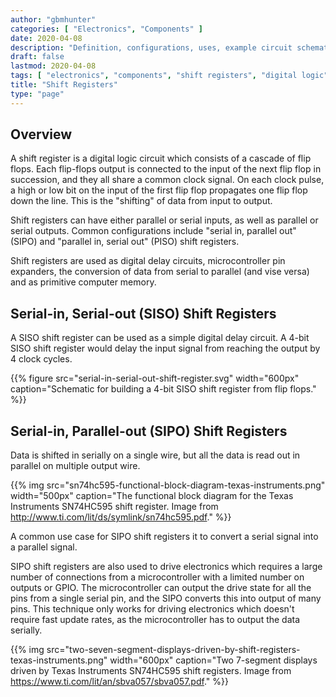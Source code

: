 ```yaml
---
author: "gbmhunter"
categories: [ "Electronics", "Components" ]
date: 2020-04-08
description: "Definition, configurations, uses, example circuit schematics and more information about shift registers."
draft: false
lastmod: 2020-04-08
tags: [ "electronics", "components", "shift registers", "digital logic", "flip flops", "SISO", "SIPO", "PISO", "microcontrollers", "diagrams", "circuits" ]
title: "Shift Registers"
type: "page"
---
```


## Overview

A shift register is a digital logic circuit which consists of a cascade of flip flops. Each flip-flops output is connected to the input of the next flip flop in succession, and they all share a common clock signal. On each clock pulse, a high or low bit on the input of the first flip flop propagates one flip flop down the line. This is the "shifting" of data from input to output. 

Shift registers can have either parallel or serial inputs, as well as parallel or serial outputs. Common configurations include "serial in, parallel out" (SIPO) and "parallel in, serial out" (PISO) shift registers.

Shift registers are used as digital delay circuits, microcontroller pin expanders, the conversion of data from serial to parallel (and vise versa) and as primitive computer memory.

## Serial-in, Serial-out (SISO) Shift Registers

A SISO shift register can be used as a simple digital delay circuit. A 4-bit SISO shift register would delay the input signal from reaching the output by 4 clock cycles.

{{% figure src="serial-in-serial-out-shift-register.svg" width="600px" caption="Schematic for building a 4-bit SISO shift register from flip flops." %}}

## Serial-in, Parallel-out (SIPO) Shift Registers

Data is shifted in serially on a single wire, but all the data is read out in parallel on multiple output wire.

{{% img src="sn74hc595-functional-block-diagram-texas-instruments.png" width="500px" caption="The functional block diagram for the Texas Instruments SN74HC595 shift register. Image from http://www.ti.com/lit/ds/symlink/sn74hc595.pdf." %}}

A common use case for SIPO shift registers it to convert a serial signal into a parallel signal.

SIPO shift registers are also used to drive electronics which requires a large number of connections from a microcontroller with a limited number on outputs or GPIO. The microcontroller can output the drive state for all the pins from a single serial pin, and the SIPO converts this into output of many pins. This technique only works for driving electronics which doesn't require fast update rates, as the microcontroller has to output the data serially.

{{% img src="two-seven-segment-displays-driven-by-shift-registers-texas-instruments.png" width="600px" caption="Two 7-segment displays driven by Texas Instruments SN74HC595 shift registers. Image from https://www.ti.com/lit/an/sbva057/sbva057.pdf." %}}
